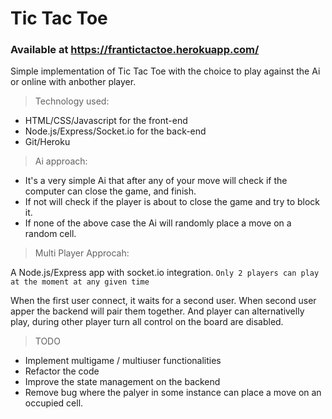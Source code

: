 # Tic Tac Toe

### Available at https://frantictactoe.herokuapp.com/
Simple implementation of Tic Tac Toe with the choice to play against the Ai or online with anbother player.

> Technology used:

  - HTML/CSS/Javascript for the front-end
  - Node.js/Express/Socket.io for the back-end
  - Git/Heroku

> Ai approach:
- It's a very simple Ai that after any of your move will check if the computer can close the game, and finish.
- If not will check if the player is about to close the game and try to block it.
- If none of the above case the Ai will randomly place a move on a random cell.

> Multi Player Approcah:

A Node.js/Express app with socket.io integration. 
`Only 2 players can play at the moment at any given time`

When the first user connect, it waits for a second user. When second user apper the backend will pair them together. And player can alternativelly play, during other player turn all control on the board are disabled.

>  TODO
- Implement multigame / multiuser functionalities
- Refactor the code
- Improve the state management on the backend
- Remove bug where the palyer in some instance can place a move on an occupied cell.

